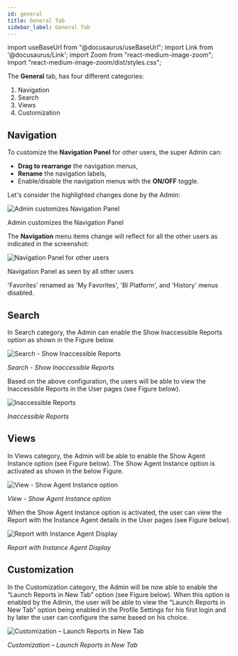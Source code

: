 ```yaml
---
id: general 
title: General Tab
sidebar_label: General Tab
---
```


import useBaseUrl from "@docusaurus/useBaseUrl";
import Link from '@docusaurus/Link';
import Zoom from "react-medium-image-zoom";
import "react-medium-image-zoom/dist/styles.css";

The **General** tab, has four different categories:
1. <Link to={useBaseUrl('#navigation')}>Navigation</Link>
2. <Link to={useBaseUrl('#search')}>Search</Link>
3. <Link to={useBaseUrl('#views')}>Views</Link>
4. <Link to={useBaseUrl('#customization')}>Customization</Link>

## Navigation

To customize the **Navigation Panel** for other users, the super Admin can:

- **Drag to rearrange** the navigation menus,
- **Rename** the navigation labels,
- Enable/disable the navigation menus with the **ON/OFF** toggle.

Let's consider the highlighted changes done by the Admin:

  <div class="center">
    <Zoom>
      <img alt="Admin customizes Navigation Panel" src={useBaseUrl('doc-images/admin-guide/navpanel-customized.png')}/>
    </Zoom>
    <p>Admin customizes the Navigation Panel</p>
  </div>

The **Navigation** menu items change will reflect for all the other users as indicated in the screenshot:

  <div class="center">
    <Zoom>
      <img alt="Navigation Panel for other users" src={useBaseUrl('doc-images/admin-guide/navpanel-users.png')}/>
    </Zoom>
    <p>Navigation Panel as seen by all other users</p>
  </div>

'Favorites' renamed as 'My Favorites', 'BI Platform', and 'History' menus disabled.

## Search

In Search category, the Admin can enable the Show Inaccessible Reports option as shown in the Figure below.
  <div class="center">
    <Zoom>
      <img alt="Search - Show Inaccessible Reports" src={useBaseUrl('doc-images/admin-guide/admin-functions/settings/sea1.png')}/>
    </Zoom>
  </div>

  *Search - Show Inaccessible Reports*

Based on the above configuration, the users will be able to view the
Inaccessible Reports in the User pages (see Figure below).
  <div class="center">
    <Zoom>
      <img alt="Inaccessible Reports" src={useBaseUrl('doc-images/admin-guide/admin-functions/settings/ina.png')}/>
    </Zoom>
  </div>

  *Inaccessible Reports*

## Views

In Views category, the Admin will be able to enable the Show Agent Instance option (see Figure below). The Show Agent Instance option is activated as shown in the below Figure.
  <div class="center">
    <Zoom>
      <img alt="View - Show Agent Instance option" src={useBaseUrl('doc-images/admin-guide/admin-functions/settings/vw2.png')}/>
    </Zoom>
  </div>

  *View - Show Agent Instance option*

When the Show Agent Instance option is activated, the user can view the Report with the Instance Agent details in the User pages (see Figure below).
  <div class="center">
    <Zoom>
      <img alt="Report with Instance Agent Display" src={useBaseUrl('doc-images/admin-guide/admin-functions/settings/newad2.png')}/>
    </Zoom>
  </div>

  *Report with Instance Agent Display*

## Customization

In the Customization category, the Admin will be now able to enable the “Launch Reports in New Tab” option (see Figure below). When this option is enabled by the Admin, the user will be able to view the “Launch Reports in New Tab” option being enabled in the Profile Settings for his first login and by later the user can configure the same based on his
choice.
  <div class="center">
    <Zoom>
      <img alt="Customization – Launch Reports in New Tab" src={useBaseUrl('doc-images/admin-guide/admin-functions/settings/cust.png')}/>
    </Zoom>
  </div>

  *Customization – Launch Reports in New Tab*

